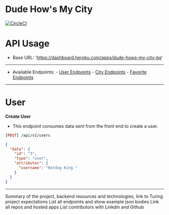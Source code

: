 # Dude How's My City

[![CircleCI](https://circleci.com/gh/circleci/dhmc_be_rails.svg?style=svg)](https://github.com/Dude-Hows-My-City/dhmc_be_rails)

# API Usage
- Base URL: 'https://dashboard.heroku.com/apps/dude-hows-my-city-be'

---

- Available Endpoints: 
      - [User Endpoints](#USER)
      - [City Endpoints](#CITY)
      - [Favorite Endpoints](#FAVORITE)

---

# User

**Create User**

- This endpoint consumes data sent from the front end to create a user.

``` ruby
[POST] /api/v1/users
```

``` json
{
  "data": {
    "id": "3",
    "type": "user",
    "attributes": {
      "username": "Hotdog King " 
    }
  }
}
```

---



Summary of the project, backend resources and technologies, link to Turing project expectations
List all endpoints and show example json bodies
Link all repos and hosted apps
List contributors with Linkdin and Github
